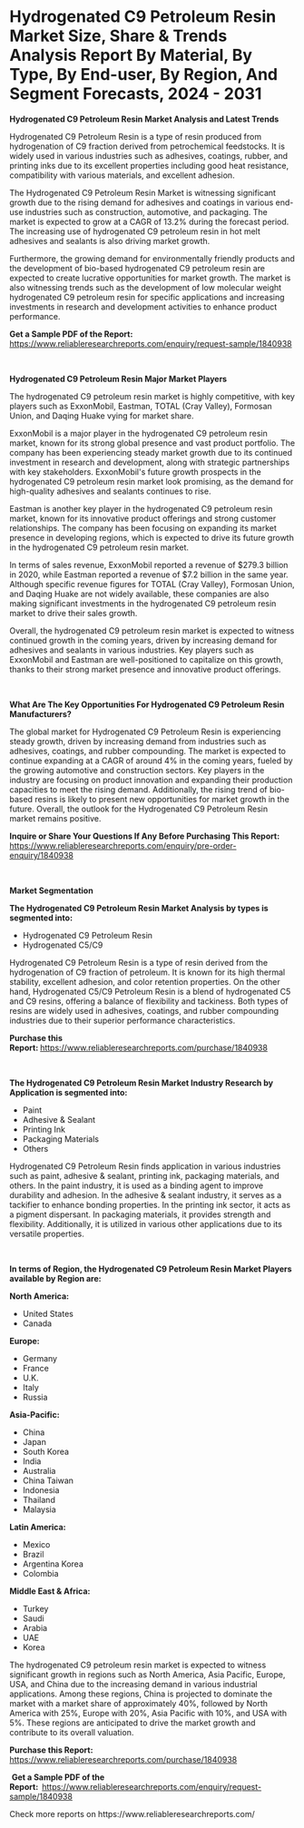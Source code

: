 <p><h1>Hydrogenated C9 Petroleum Resin Market Size, Share & Trends Analysis Report By Material, By Type, By End-user, By Region, And Segment Forecasts, 2024 - 2031</h1></p><p><strong>Hydrogenated C9 Petroleum Resin Market Analysis and Latest Trends</strong></p>
<p><p>Hydrogenated C9 Petroleum Resin is a type of resin produced from hydrogenation of C9 fraction derived from petrochemical feedstocks. It is widely used in various industries such as adhesives, coatings, rubber, and printing inks due to its excellent properties including good heat resistance, compatibility with various materials, and excellent adhesion.</p><p>The Hydrogenated C9 Petroleum Resin Market is witnessing significant growth due to the rising demand for adhesives and coatings in various end-use industries such as construction, automotive, and packaging. The market is expected to grow at a CAGR of 13.2% during the forecast period. The increasing use of hydrogenated C9 petroleum resin in hot melt adhesives and sealants is also driving market growth.</p><p>Furthermore, the growing demand for environmentally friendly products and the development of bio-based hydrogenated C9 petroleum resin are expected to create lucrative opportunities for market growth. The market is also witnessing trends such as the development of low molecular weight hydrogenated C9 petroleum resin for specific applications and increasing investments in research and development activities to enhance product performance.</p></p>
<p><strong>Get a Sample PDF of the Report:&nbsp;</strong> <a href="https://www.reliableresearchreports.com/enquiry/request-sample/1840938">https://www.reliableresearchreports.com/enquiry/request-sample/1840938</a></p>
<p>&nbsp;</p>
<p><strong>Hydrogenated C9 Petroleum Resin Major Market Players</strong></p>
<p><p>The hydrogenated C9 petroleum resin market is highly competitive, with key players such as ExxonMobil, Eastman, TOTAL (Cray Valley), Formosan Union, and Daqing Huake vying for market share.</p><p>ExxonMobil is a major player in the hydrogenated C9 petroleum resin market, known for its strong global presence and vast product portfolio. The company has been experiencing steady market growth due to its continued investment in research and development, along with strategic partnerships with key stakeholders. ExxonMobil's future growth prospects in the hydrogenated C9 petroleum resin market look promising, as the demand for high-quality adhesives and sealants continues to rise.</p><p>Eastman is another key player in the hydrogenated C9 petroleum resin market, known for its innovative product offerings and strong customer relationships. The company has been focusing on expanding its market presence in developing regions, which is expected to drive its future growth in the hydrogenated C9 petroleum resin market.</p><p>In terms of sales revenue, ExxonMobil reported a revenue of $279.3 billion in 2020, while Eastman reported a revenue of $7.2 billion in the same year. Although specific revenue figures for TOTAL (Cray Valley), Formosan Union, and Daqing Huake are not widely available, these companies are also making significant investments in the hydrogenated C9 petroleum resin market to drive their sales growth.</p><p>Overall, the hydrogenated C9 petroleum resin market is expected to witness continued growth in the coming years, driven by increasing demand for adhesives and sealants in various industries. Key players such as ExxonMobil and Eastman are well-positioned to capitalize on this growth, thanks to their strong market presence and innovative product offerings.</p></p>
<p>&nbsp;</p>
<p><strong>What Are The Key Opportunities For Hydrogenated C9 Petroleum Resin Manufacturers?</strong></p>
<p><p>The global market for Hydrogenated C9 Petroleum Resin is experiencing steady growth, driven by increasing demand from industries such as adhesives, coatings, and rubber compounding. The market is expected to continue expanding at a CAGR of around 4% in the coming years, fueled by the growing automotive and construction sectors. Key players in the industry are focusing on product innovation and expanding their production capacities to meet the rising demand. Additionally, the rising trend of bio-based resins is likely to present new opportunities for market growth in the future. Overall, the outlook for the Hydrogenated C9 Petroleum Resin market remains positive.</p></p>
<p><strong>Inquire or Share Your Questions If Any Before Purchasing This Report:</strong> <a href="https://www.reliableresearchreports.com/enquiry/pre-order-enquiry/1840938">https://www.reliableresearchreports.com/enquiry/pre-order-enquiry/1840938</a></p>
<p>&nbsp;</p>
<p><strong>Market Segmentation</strong></p>
<p><strong>The Hydrogenated C9 Petroleum Resin Market Analysis by types is segmented into:</strong></p>
<p><ul><li>Hydrogenated C9 Petroleum Resin</li><li>Hydrogenated C5/C9</li></ul></p>
<p><p>Hydrogenated C9 Petroleum Resin is a type of resin derived from the hydrogenation of C9 fraction of petroleum. It is known for its high thermal stability, excellent adhesion, and color retention properties. On the other hand, Hydrogenated C5/C9 Petroleum Resin is a blend of hydrogenated C5 and C9 resins, offering a balance of flexibility and tackiness. Both types of resins are widely used in adhesives, coatings, and rubber compounding industries due to their superior performance characteristics.</p></p>
<p><strong>Purchase this Report:&nbsp;</strong><a href="https://www.reliableresearchreports.com/purchase/1840938">https://www.reliableresearchreports.com/purchase/1840938</a></p>
<p>&nbsp;</p>
<p><strong>The Hydrogenated C9 Petroleum Resin Market Industry Research by Application is segmented into:</strong></p>
<p><ul><li>Paint</li><li>Adhesive & Sealant</li><li>Printing Ink</li><li>Packaging Materials</li><li>Others</li></ul></p>
<p><p>Hydrogenated C9 Petroleum Resin finds application in various industries such as paint, adhesive & sealant, printing ink, packaging materials, and others. In the paint industry, it is used as a binding agent to improve durability and adhesion. In the adhesive & sealant industry, it serves as a tackifier to enhance bonding properties. In the printing ink sector, it acts as a pigment dispersant. In packaging materials, it provides strength and flexibility. Additionally, it is utilized in various other applications due to its versatile properties.</p></p>
<p>&nbsp;</p>
<p><strong>In terms of Region, the Hydrogenated C9 Petroleum Resin Market Players available by Region are:</strong></p>
<p>
    <p> <strong> North America: </strong>
        <ul>
            <li>United States</li>
            <li>Canada</li>
        </ul>
        </p> 
    <p> <strong> Europe: </strong>
        <ul>
            <li>Germany</li>
            <li>France</li>
            <li>U.K.</li>
            <li>Italy</li>
            <li>Russia</li>
        </ul>
        </p> 
    <p> <strong> Asia-Pacific: </strong>
        <ul>
            <li>China</li>
            <li>Japan</li>
            <li>South Korea</li>
            <li>India</li>
            <li>Australia</li>
            <li>China Taiwan</li>
            <li>Indonesia</li>
            <li>Thailand</li>
            <li>Malaysia</li>
        </ul>
        </p> 
    <p> <strong> Latin America: </strong>
        <ul>
            <li>Mexico</li>
            <li>Brazil</li>
            <li>Argentina Korea</li>
            <li>Colombia</li>
        </ul>
        </p> 
    <p> <strong> Middle East & Africa: </strong>
        <ul>
            <li>Turkey</li>
            <li>Saudi</li>
            <li>Arabia</li>
            <li>UAE</li>
            <li>Korea</li>
        </ul>
    </p>
    </p>
<p><p>The hydrogenated C9 petroleum resin market is expected to witness significant growth in regions such as North America, Asia Pacific, Europe, USA, and China due to the increasing demand in various industrial applications. Among these regions, China is projected to dominate the market with a market share of approximately 40%, followed by North America with 25%, Europe with 20%, Asia Pacific with 10%, and USA with 5%. These regions are anticipated to drive the market growth and contribute to its overall valuation.</p></p>
<p><strong>Purchase this Report: </strong><a href="https://www.reliableresearchreports.com/purchase/1840938">https://www.reliableresearchreports.com/purchase/1840938</a></p>
<p>&nbsp;<strong>Get a Sample PDF of the Report:&nbsp;&nbsp;</strong><a href="https://www.reliableresearchreports.com/enquiry/request-sample/1840938">https://www.reliableresearchreports.com/enquiry/request-sample/1840938</a></p>
<p><strong></strong></p>
<p>Check more reports on https://www.reliableresearchreports.com/</p>